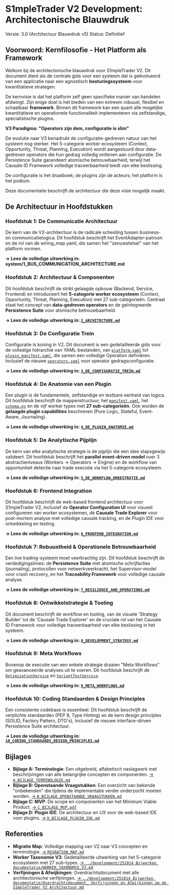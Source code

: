# **S1mpleTrader V2 Development: Architectonische Blauwdruk**

Versie: 3.0 (Architectuur Blauwdruk v5)
Status: Definitief

## **Voorwoord: Kernfilosofie \- Het Platform als Framework**

Welkom bij de architectonische blauwdruk voor S1mpleTrader V2. Dit document dient als de centrale gids voor een systeem dat is geëvolueerd van een applicatie naar een agnostisch **besturingssysteem** voor kwantitatieve strategen.

De kernvisie is dat het platform zelf geen specifieke manier van handelen afdwingt. Zijn enige doel is het bieden van een extreem robuust, flexibel en schaalbaar **framework**. Binnen dit framework kan een quant alle mogelijke kwantitatieve en operationele functionaliteit implementeren via zelfstandige, specialistische plugins.

**V3 Paradigma: "Operators zijn dom, configuratie is slim"**

De evolutie naar V3 benadrukt de configuratie-gedreven natuur van het systeem nog sterker. Het 5-categorie worker ecosysteem (Context, Opportunity, Threat, Planning, Execution) wordt aangestuurd door data-gedreven operators die hun gedrag volledig ontlenen aan configuratie. De Persistence Suite garandeert atomische betrouwbaarheid, terwijl het Causale ID Framework volledige traceerbaarheid biedt van elke beslissing.

De configuratie is het draaiboek; de plugins zijn de acteurs; het platform is het podium.

Deze documentatie beschrijft de architectuur die deze visie mogelijk maakt.

## **De Architectuur in Hoofdstukken**

### **Hoofdstuk 1: De Communicatie Architectuur**

De kern van de V2-architectuur is de radicale scheiding tussen business- en communicatielogica. Dit hoofdstuk beschrijft het EventAdapter-patroon en de rol van de wiring\_map.yaml, die samen het "zenuwstelsel" van het platform vormen.

**→ Lees de volledige uitwerking in: system/1\_BUS\_COMMUNICATION\_ARCHITECTURE.md**

### **Hoofdstuk 2: Architectuur & Componenten**

Dit hoofdstuk beschrijft de strikt gelaagde opbouw (Backend, Service, Frontend) en introduceert het **5-categorie worker ecosysteem** (Context, Opportunity, Threat, Planning, Execution) met 27 sub-categorieën. Centraal staat het concept van **data-gedreven operators** en de geïntegreerde **Persistence Suite** voor atomische betrouwbaarheid.

**→ Lees de volledige uitwerking in: [`2_ARCHITECTURE.md`](2_ARCHITECTURE.md)**

### **Hoofdstuk 3: De Configuratie Trein**

Configuratie is koning in V2. Dit document is een gedetailleerde gids voor de volledige hiërarchie van YAML-bestanden, van [`platform.yaml`](../../config/platform.yaml) tot [`plugin_manifest.yaml`](../../plugins/structural_context/ema_detector/manifest.yaml), die samen een volledige Operation definiëren. Inclusief de nieuwe [`operators.yaml`](../../config/operators.yaml) voor operator gedragsconfiguratie.

**→ Lees de volledige uitwerking in: [`3_DE_CONFIGURATIE_TREIN.md`](3_DE_CONFIGURATIE_TREIN.md)**

### **Hoofdstuk 4: De Anatomie van een Plugin**

Een plugin is de fundamentele, zelfstandige en testbare eenheid van logica. Dit hoofdstuk beschrijft de mappenstructuur, het [`manifest.yaml`](../../plugins/structural_context/ema_detector/manifest.yaml), het [`schema.py`](../../plugins/structural_context/ema_detector/schema.py) en de vijf worker types met **27 sub-categorieën**. Ook worden de **gelaagde plugin capabilities** beschreven (Pure Logic, Stateful, Event-Aware, Journaling).

**→ Lees de volledige uitwerking in: [`4_DE_PLUGIN_ANATOMIE.md`](4_DE_PLUGIN_ANATOMIE.md)**

### **Hoofdstuk 5: De Analytische Pijplijn**

De kern van elke analytische strategie is de pijplijn die een idee stapsgewijs valideert. Dit hoofdstuk beschrijft het **parallel event-driven model** over 3 abstractieniveaus (Workers → Operators → Engine) en de workflow van opportuniteit detectie naar trade executie via het 5-categorie ecosysteem.

**→ Lees de volledige uitwerking in: [`5_DE_WORKFLOW_ORKESTRATIE.md`](5_DE_WORKFLOW_ORKESTRATIE.md)**

### **Hoofdstuk 6: Frontend Integration**

Dit hoofdstuk beschrijft de web-based frontend architectuur voor S1mpleTrader V2, inclusief de **Operator Configuration UI** voor visueel configureren van worker ecosystemen, de **Causale Trade Explorer** voor post-mortem analyse met volledige causale tracking, en de Plugin IDE voor ontwikkeling en testing.

**→ Lees de volledige uitwerking in: [`6_FRONTEND_INTEGRATION.md`](6_FRONTEND_INTEGRATION.md)**

### **Hoofdstuk 7: Robuustheid & Operationele Betrouwbaarheid**

Een live trading-systeem moet veerkrachtig zijn. Dit hoofdstuk beschrijft de verdedigingslinies: de **Persistence Suite** met atomische schrijfacties (journaling), protocollen voor netwerkveerkracht, het Supervisor-model voor crash recovery, en het **Traceability Framework** voor volledige causale analyse.

**→ Lees de volledige uitwerking in: [`7_RESILIENCE_AND_OPERATIONS.md`](7_RESILIENCE_AND_OPERATIONS.md)**

### **Hoofdstuk 8: Ontwikkelstrategie & Tooling**

Dit document beschrijft de workflow en tooling, van de visuele 'Strategy Builder' tot de 'Causale Trade Explorer' en de cruciale rol van het Causale ID Framework voor volledige traceerbaarheid van elke beslissing in het systeem.

**→ Lees de volledige uitwerking in: [`8_DEVELOPMENT_STRATEGY.md`](8_DEVELOPMENT_STRATEGY.md)**

### **Hoofdstuk 9: Meta Workflows**

Bovenop de executie van een enkele strategie draaien "Meta Workflows" om geavanceerde analyses uit te voeren. Dit hoofdstuk beschrijft de [`OptimizationService`](../../services/optimization_service.py) en [`VariantTestService`](../../services/variant_test_service.py).

**→ Lees de volledige uitwerking in: [`9_META_WORKFLOWS.md`](9_META_WORKFLOWS.md)**

### **Hoofdstuk 10: Coding Standaarden & Design Principles**

Een consistente codebase is essentieel. Dit hoofdstuk beschrijft de verplichte standaarden (PEP 8, Type Hinting) en de kern design principles (SOLID, Factory Pattern, DTO's), inclusief de nieuwe interface-driven Persistence Suite architectuur.

**→ Lees de volledige uitwerking in: [`10_CODING_STANDAARDS_DESIGN_PRINCIPLES.md`](10_CODING_STANDAARDS_DESIGN_PRINCIPLES.md)**

## **Bijlages**

* **Bijlage A: Terminologie**: Een uitgebreid, alfabetisch naslagwerk met beschrijvingen van alle belangrijke concepten en componenten. [→ `A_BIJLAGE_TERMINOLOGIE.md`](A_BIJLAGE_TERMINOLOGIE.md)
* **Bijlage B: Openstaande Vraagstukken**: Een overzicht van bekende "onbekenden" die tijdens de implementatie verder onderzocht moeten worden. [→ `B_BIJLAGE_OPENSTAANDE_VRAAGSTUKKEN.md`](B_BIJLAGE_OPENSTAANDE_VRAAGSTUKKEN.md)
* **Bijlage C: MVP**: De scope en componenten van het Minimum Viable Product. [→ `C_BIJLAGE_MVP.pdf`](C_BIJLAGE_MVP.pdf)
* **Bijlage D: Plugin IDE**: De architectuur en UX voor de web-based IDE voor plugins. [→ `D_BIJLAGE_PLUGIN_IDE.md`](D_BIJLAGE_PLUGIN_IDE.md)

## **Referenties**

* **Migratie Map**: Volledige mapping van V2 naar V3 concepten en terminologie. [→ `MIGRATION_MAP.md`](MIGRATION_MAP.md)
* **Worker Taxonomie V3**: Gedetailleerde uitwerking van het 5-categorie ecosysteem met 27 sub-types. [→ `../development/251014 Bijwerken documentatie/WORKER_TAXONOMIE_V3.md`](../development/251014%20Bijwerken%20documentatie/WORKER_TAXONOMIE_V3.md)
* **Verfijningen & Afwijkingen**: Overdrachtsdocument met alle architectonische verfijningen. [→ `../development/251014 Bijwerken documentatie/Overdrachtsdocument_ Verfijningen en Afwijkingen op de S1mpleTrader V2 Architectuur.md`](../development/251014%20Bijwerken%20documentatie/Overdrachtsdocument_%20Verfijningen%20en%20Afwijkingen%20op%20de%20S1mpleTrader%20V2%20Architectuur.md)